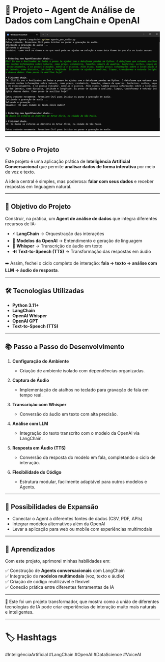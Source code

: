 # 📖 Projeto – Agent de Análise de Dados com LangChain e OpenAI  

![Agent por Áudio](./Agente%20por%20audio.png)

---

## 💡 Sobre o Projeto  
Este projeto é uma aplicação prática de **Inteligência Artificial Conversacional** que permite **analisar dados de forma interativa** por meio de voz e texto.  

A ideia central é simples, mas poderosa: **falar com seus dados** e receber respostas em linguagem natural.  

---

## 🎯 Objetivo do Projeto  
Construir, na prática, um **Agent de análise de dados** que integra diferentes recursos de IA:  

- ⚡ **LangChain** → Orquestração das interações  
- 🧠 **Modelos da OpenAI** → Entendimento e geração de linguagem  
- 🎤 **Whisper** → Transcrição de áudio em texto  
- 🔊 **Text-to-Speech (TTS)** → Transformação das respostas em áudio  

➡️ Assim, fechei o ciclo completo de interação: **fala → texto → análise com LLM → áudio de resposta**.  

---

## 🛠️ Tecnologias Utilizadas  
- **Python 3.11+**  
- **LangChain**  
- **OpenAI Whisper**  
- **OpenAI GPT**  
- **Text-to-Speech (TTS)**  

---

## 📚 Passo a Passo do Desenvolvimento  

1. **Configuração do Ambiente**  
   - Criação de ambiente isolado com dependências organizadas.  

2. **Captura de Áudio**  
   - Implementação de atalhos no teclado para gravação de fala em tempo real.  

3. **Transcrição com Whisper**  
   - Conversão do áudio em texto com alta precisão.  

4. **Análise com LLM**  
   - Integração do texto transcrito com o modelo da OpenAI via LangChain.  

5. **Resposta em Áudio (TTS)**  
   - Conversão da resposta do modelo em fala, completando o ciclo de interação.  

6. **Flexibilidade do Código**  
   - Estrutura modular, facilmente adaptável para outros modelos e Agents.  

---

## 🚀 Possibilidades de Expansão  
- Conectar o Agent a diferentes fontes de dados (CSV, PDF, APIs)  
- Integrar modelos alternativos além da OpenAI  
- Levar a aplicação para web ou mobile com experiências multimodais  

---

## 🌟 Aprendizados  
Com este projeto, aprimorei minhas habilidades em:  

✅ Construção de **Agents conversacionais** com LangChain  
✅ Integração de **modelos multimodais** (voz, texto e áudio)  
✅ Criação de código reutilizável e flexível  
✅ Conexão prática entre diferentes ferramentas de IA  

---

📌 Este foi um projeto transformador, que mostra como a união de diferentes tecnologias de IA pode criar experiências de interação muito mais naturais e inteligentes. 

---

# 🏷️ Hashtags  
#InteligênciaArtificial #LangChain #OpenAI #DataScience #VoiceAI  
